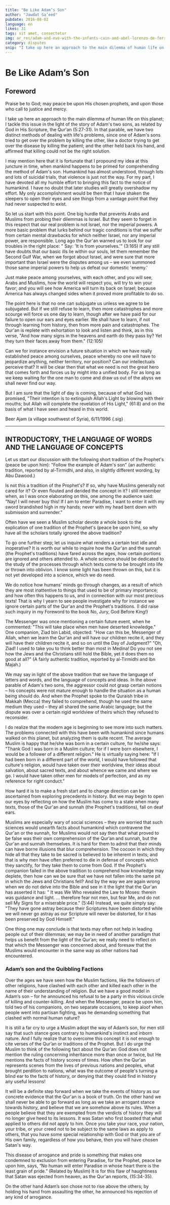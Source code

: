 ```yaml
---
title: "Be Like Adam’s Son"
author: "Jawdat Sa’eed"
pubdate: 2016-08-02
language: en
likes: 31
tags: sit amet, consectetur
img: ar_res/adam-and-eve-with-the-infants-cain-and-abel-lorenzo-de-ferrari.jpg
category: disputes
snip: "I take up here an approach to the main dilemma of human life on this planet; I tackle this issue in the light of the story of Adam's two sons, as related by God in His Scripture, the Qur'an (5:27-31)."
---
```


# Be Like Adam’s Son

## Foreword

Praise be to God; may peace be upon His chosen prophets, and upon those who call to justice and mercy.

I take up here an approach to the main dilemma of human life on this planet; I tackle this issue in the light of the story of Adam's two sons, as related by God in His Scripture, the Qur'an (5:27-31). In that parable, we have two distinct methods of dealing with life's problems, since one of Adam's sons tried to get over the problem by killing the other, like a doctor trying to get over the disease by killing the patient; and the other held back his hand, and affirmed that killing could not be the right solution.

I may mention here that it is fortunate that I propound my idea at this juncture in time, when mankind happens to be primed for comprehending the method of Adam's son. Humankind has almost understood, through lots and lots of suicidal trials, that violence is just not the way. For my part, I have devoted all my humble effort to bringing this fact to the notice of humankind. I have no doubt that later studies will greatly overshadow my effort. My only accomplishment would be then that I have shaken the sleepers to open their eyes and see things from a vantage point that they had never suspected to exist.

So let us start with this point. One big hurdle that prevents Arabs and Muslims from probing their dilemmas is Israel. But they seem to forget in this respect that our real problem is not Israel, nor the imperial powers. A more basic problem that lurks behind our tragic conditions is that we suffer from certain mental drawbacks for which neither Israel, nor any imperial power, are responsible. Long ago the Qur'an warned us to look for our troubles in the right place: " Say: 'It is from yourselves.'" (3:165) If any still have doubts that our basic ills lie within our souls, let them remember the Second Gulf War, when we forgot about Israel, and were sure that more important than Israel were the disputes among us – we even summoned those same imperial powers to help us defeat our domestic 'enemy.'

Just make peace among yourselves, with each other, and you will see, Arabs and Muslims, how the world will respect you, will try to win your favor; and you will see how America will turn its back on Israel; because America has always changed sides when it proved more profitable to do so.

The point here is that no one can subjugate us unless we agree to be subjugated. But if we still refuse to learn, then more catastrophes and more scourge will force us one day to learn, though after we have paid for our failure to open our ears and eyes earlier. We shall have to learn, if not through learning from history, then from more pain and catastrophes. The Qur'an is replete with exhortation to look and listen and think, as in this verse, "And how many signs in the heavens and earth do they pass by? Yet they turn their faces away from them." (12:105)

Can we for instance envision a future situation in which we have really established peace among ourselves, peace whereby no one will have to jeopardize anything, neither territory, nor position? Can our intellectuals perceive that? It will be clear then that what we need is not the great hero that comes forth and forces us by might into a unified body. For as long as we keep waiting for the one man to come and draw us out of the abyss we shall never find our way.

But I am sure that the light of day is coming, because of what God has promised, "Their intention is to extinguish Allah's Light by blowing with their mouths; but Allah will complete the revelation of His Light," (61:8) and on the basis of what I have seen and heard in this world.

Beer Ajam (a village southwest of Syria), 6/11/1996 {.sig}

---

## INTRODUCTORY, THE LANGUAGE OF WORDS AND THE LANGUAGE OF CONCEPTS

Let us start our discussion with the following short tradition of the Prophet's (peace be upon him): "Follow the example of Adam's son" (an authentic tradition, reported by al-Tirmidhi, and also, in slightly different wording, by Abu Dawood.)

Is not this a tradition of the Prophet's? If so, why have Muslims generally not cared for it? Or even flouted and derided the concept in it? I still remember when, as I was once elaborating on this, one among the audience said: "Nay! I will never buy this! If I am to enter Paradise, I want to enter it with my sword brandished high in my hands; never with my head bent down with submission and surrender."

Often have we seen a Muslim scholar devote a whole book to the explication of one tradition of the Prophet's (peace be upon him), so why have all the scholars totally ignored the above tradition?

To go one further step; let us inquire what renders a certain text idle and inoperative? It is worth our while to inquire how the Qur'an and the sunnah (the Prophet's traditions) have fared across the ages, how certain portions are ignored and others attended to. A whole science should be dedicated to the study of the processes through which texts come to be brought into life or thrown into oblivion. I know some light has been thrown on this, but it is not yet developed into a science, which we do need.

We do notice how humans' minds go through changes, as a result of which they are most inattentive to things that used to be of primary importance; and how often this happens to us, and in connection with our most precious texts! That is why I yearn to see people investigate why for instance we ignore certain parts of the Qur'an and the Prophet's traditions. (I did raise such inquiry in my Foreword to the book No, Jury, God Before King!)

The Messenger was once mentioning a certain future event, when he commented: "This will take place when men have deserted knowledge." One companion, Ziad bin Labid, objected: "How can this be, Messenger of Allah, when we learn the Qur'an and will have our children recite it, and they will have their children recite it, and so on until the Day of Judgment?" "Oh, Ziad! I used to take you to think better than most in Medina! Do you not see how the Jews and the Christians still hold the Bible, yet it does them no good at all?" (A fairly authentic tradition, reported by al-Tirmidhi and Ibn Majah.)

We may say in light of the above tradition that we have the language of letters and words, and the language of concepts and ideas. In the above parable of Adam's two sons, the aggressor could not grasp certain notions – his concepts were not mature enough to handle the situation as a human being should do. And when the Prophet spoke to the Quraish tribe in Makkah (Mecca) they failed to comprehend, though he used the same medium they used – they all shared the same Arabic language; but the dispute was over a certain rigid worldview of theirs which they refused to reconsider.

I do realize that the modern age is beginning to see more into such matters. The problems connected with this have been with humankind since humans walked on this planet, but analyzing them is quite recent. The average Muslim is happy that he/she was born in a certain culture, for he/she says: "Thank God I was born in a Muslim culture; for if I were born elsewhere, I would be a follower of a different religion." He is virtually saying here: "If I had been born in a different part of the world, I would have followed that culture's religion, would have taken over their worldview, their ideas about salvation, about sacred texts, and about whence we came and where we go. I would have taken other men for models of perfection, and as my reference for right conduct."

How hard it is to make a fresh start and to change direction can be ascertained from exploring precedents in history. But we may begin to open our eyes by reflecting on how the Muslim has come to a state when many texts, those of the Qur'an and sunnah (the Prophet's traditions), fall on deaf ears.

Muslims are especially wary of social sciences – they are worried that such sciences would unearth facts about humankind which contravene the Qur'an or the sunnah, for Muslims would not say then that what proved to be false was their own comprehension of the Qur’an and sunnah, but the Qur'an and sunnah themselves. It is hard for them to admit that their minds can have borne illusions that blur comprehension. The cocoon in which they hide all that they take to be sacred is believed to be inherent in texts; and that is why men have often preferred to die in defense of concepts which they sanctify, for they take them to come from God. If the Prophet's companion failed in the above tradition to comprehend how knowledge may deplete, then how can we be sure that we have not fallen into the same pit in which the Jews and Christians fell? And by the way we are again wrong when we do not delve into the Bible and see in it the light that the Qur'an has asserted it has: " It was We Who revealed the Law to Moses: therein was guidance and light. … therefore fear not men, but fear Me, and do not sell My Signs for a miserable price." (5:44) Instead, we quite simply say: "They have gone astray because their Scriptures have been distorted while we will never go astray as our Scripture will never be distorted, for it has been preserved by God Himself.”

One thing one may conclude is that texts may often not help in leading people out of their dilemmas; we may be in need of another paradigm that helps us benefit from the light of the Qur’an; we really need to reflect on that which the Messenger was concerned about, and foresaw that the Muslims would encounter in the same way as other nations had encountered.


### Adam’s son and the Quibbling Factions

Over the ages we have seen how the Muslim factions, like the followers of other religions, have clashed with each other and killed each other in the name of their understanding of religion. But we have a good model in Adam’s son – for he announced his refusal to be a party in this vicious circle of killing and counter-killing. And when the Messenger, peace be upon him, told two of his companions, on two separate occasions, to keep aloof when people went into partisan fighting, was he demanding something that clashed with normal human nature?

It is still a far cry to urge a Muslim adopt the way of Adam’s son, for men still say that such stance goes contrary to humankind's instinct and inborn nature. And I fully realize that to overcome this concept it is not enough to cite verses of the Qur’an or traditions of the Prophet. But I do urge the Muslim to think of the following fact about the Qur’an: God does not mention the ruling concerning inheritance more than once or twice, but He mentions the facts of history scores of times. How often the Qur'an represents scenes from the lives of previous nations and peoples, what brought perdition to nations, what was the outcome of people's turning a blind ear to the facts of history, or denying that they could find in history any useful lessons!

It will be a definite step forward when we take the events of history as our concrete evidence that the Qur'an is a book of truth. On the other hand we shall never be able to go forward as long as we take an arrogant stance towards history, and believe that we are somehow above its rules. When a people believe that they are exempted from the verdicts of history they will no longer give heed to its lessons. It was Satan who first boasted that what applied to others did not apply to him. Once you take your race, your nation, your tribe, or your creed not to be subject to the same laws as apply to others, that you have some special relationship with God or that you are of His own family, regardless of how you behave, then you will have chosen Satan's way.

This disease of arrogance and pride is something that makes one condemned to exclusion from entering Paradise, for the Prophet, peace be upon him, says, “No human will enter Paradise in whose heart there is the least grain of pride.” (Related by Muslim) It is for this flaw of haughtiness that Satan was ejected from heaven, as the Qur'an reports, (15:34-35).

On the other hand Adam’s son chose not to rise above the others; by holding his hand from assaulting the other, he announced his rejection of any kind of arrogance.

